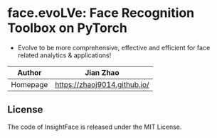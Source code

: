 # face.evoLVe: Face Recognition Toolbox on PyTorch

* Evolve to be more comprehensive, effective and efficient for face related analytics \& applications!

|Author|Jian Zhao|
|---|---
|Homepage|https://zhaoj9014.github.io/

## License

The code of InsightFace is released under the MIT License.
